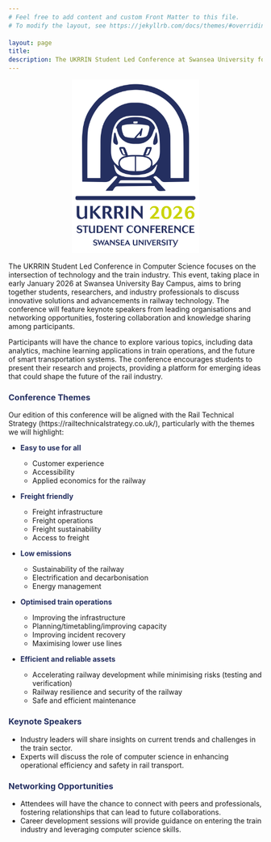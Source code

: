 ```yaml
---
# Feel free to add content and custom Front Matter to this file.
# To modify the layout, see https://jekyllrb.com/docs/themes/#overriding-theme-defaults

layout: page
title:
description: The UKRRIN Student Led Conference at Swansea University focuses on innovative solutions in railway technology, featuring keynote speakers, networking opportunities, and discussions on data analytics and smart transportation systems. Join us to explore the future of the train industry and enhance your skills.
---
```



<!-- Hide the default title with CSS -->
<style>
  h1.page-title {
    display: none;
  }
</style>

<style>
  h3 {
    color: #242f60;
    font-weight: bold;
  }
</style>

<div style="text-align: center;">
  <img src="images/2026_UKRRIN_background_3.png" alt="UKRRIN Student Conference" style="max-width: 50%; height: auto;">
</div>

<p>The UKRRIN Student Led Conference in Computer Science focuses on the intersection of technology and the train industry. This event, taking place in early January 2026 at Swansea University Bay Campus, aims to bring together students, researchers, and industry professionals to discuss innovative solutions and advancements in railway technology. The conference will feature keynote speakers from leading organisations and networking opportunities, fostering collaboration and knowledge sharing among participants.</p>

<p>Participants will have the chance to explore various topics, including data analytics, machine learning applications in train operations, and the future of smart transportation systems. The conference encourages students to present their research and projects, providing a platform for emerging ideas that could shape the future of the rail industry.</p>

<h3>Conference Themes</h3>
Our edition of this conference will be aligned with the Rail Technical Strategy (https://railtechnicalstrategy.co.uk/), particularly with the themes we will highlight:

- **<span style="color: #242f60;">Easy to use for all</span>**
  - Customer experience
  - Accessibility
  - Applied economics for the railway

- **<span style="color: #242f60;">Freight friendly</span>**
  - Freight infrastructure
  - Freight operations
  - Freight sustainability
  - Access to freight

- **<span style="color: #242f60;">Low emissions</span>**
  - Sustainability of the railway
  - Electrification and decarbonisation
  - Energy management

- **<span style="color: #242f60;">Optimised train operations</span>**
  - Improving the infrastructure
  - Planning/timetabling/improving capacity
  - Improving incident recovery
  - Maximising lower use lines

- **<span style="color: #242f60;">Efficient and reliable assets</span>**
  - Accelerating railway development while minimising risks (testing and verification)
  - Railway resilience and security of the railway
  - Safe and efficient maintenance 

<h3>Keynote Speakers</h3>
<ul>
    <li>Industry leaders will share insights on current trends and challenges in the train sector.</li>
    <li>Experts will discuss the role of computer science in enhancing operational efficiency and safety in rail transport.</li>
</ul>

<h3>Networking Opportunities</h3>
<ul>
    <li>Attendees will have the chance to connect with peers and professionals, fostering relationships that can lead to future collaborations.</li>
    <li>Career development sessions will provide guidance on entering the train industry and leveraging computer science skills.</li>
</ul>
